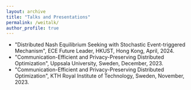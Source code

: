 ```yaml
---
layout: archive
title: "Talks and Presentations"
permalink: /weitalk/
author_profile: true
---
```

- "Distributed Nash Equilibrium Seeking with Stochastic Event-triggered Mechanism", ECE Future Leader, HKUST, Hong Kong, April, 2024.
- "Communication-Efficient and Privacy-Preserving Distributed Optimization", Uppsala University, Sweden, December, 2023.
- "Communication-Efficient and Privacy-Preserving Distributed Optimization", KTH Royal Institute of Technology, Sweden, November, 2023.
